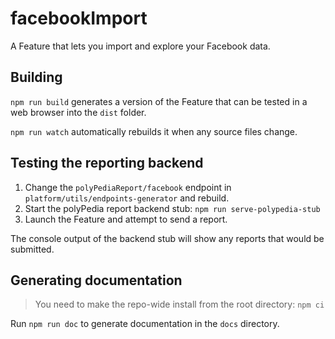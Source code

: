 # facebookImport

A Feature that lets you import and explore your Facebook data.

## Building

`npm run build` generates a version of the Feature that can be tested in a web
browser into the `dist` folder.

`npm run watch` automatically rebuilds it when any source files change.

## Testing the reporting backend

1. Change the `polyPediaReport/facebook` endpoint in
   `platform/utils/endpoints-generator` and rebuild.
2. Start the polyPedia report backend stub: `npm run serve-polypedia-stub`
3. Launch the Feature and attempt to send a report.

The console output of the backend stub will show any reports that would be
submitted.

## Generating documentation

> You need to make the repo-wide install from the root directory: `npm ci`

Run `npm run doc` to generate documentation in the `docs` directory.
